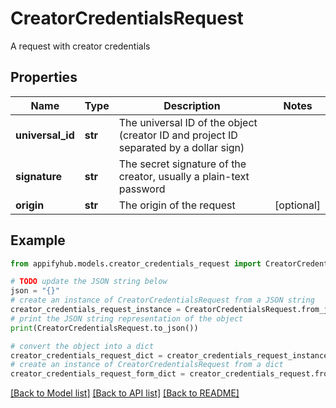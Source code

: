 # CreatorCredentialsRequest

A request with creator credentials

## Properties

Name | Type | Description | Notes
------------ | ------------- | ------------- | -------------
**universal_id** | **str** | The universal ID of the object (creator ID and project ID separated by a dollar sign) | 
**signature** | **str** | The secret signature of the creator, usually a plain-text password | 
**origin** | **str** | The origin of the request | [optional] 

## Example

```python
from appifyhub.models.creator_credentials_request import CreatorCredentialsRequest

# TODO update the JSON string below
json = "{}"
# create an instance of CreatorCredentialsRequest from a JSON string
creator_credentials_request_instance = CreatorCredentialsRequest.from_json(json)
# print the JSON string representation of the object
print(CreatorCredentialsRequest.to_json())

# convert the object into a dict
creator_credentials_request_dict = creator_credentials_request_instance.to_dict()
# create an instance of CreatorCredentialsRequest from a dict
creator_credentials_request_form_dict = creator_credentials_request.from_dict(creator_credentials_request_dict)
```
[[Back to Model list]](../README.md#documentation-for-models) [[Back to API list]](../README.md#documentation-for-api-endpoints) [[Back to README]](../README.md)


